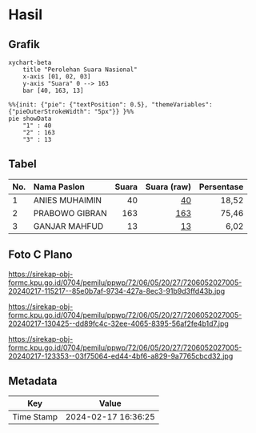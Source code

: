 # Hasil

## Grafik

```mermaid
xychart-beta
    title "Perolehan Suara Nasional"
    x-axis [01, 02, 03]
    y-axis "Suara" 0 --> 163
    bar [40, 163, 13]
```

```mermaid
%%{init: {"pie": {"textPosition": 0.5}, "themeVariables": {"pieOuterStrokeWidth": "5px"}} }%%
pie showData
    "1" : 40
    "2" : 163
    "3" : 13
```

## Tabel

| No. | Nama Paslon    | Suara | Suara (raw) | Persentase |
|:--- |:-------------- | -----:| -----------:| ----------:|
| 1   | ANIES MUHAIMIN | 40    | [40][p-1]   | 18,52      |
| 2   | PRABOWO GIBRAN | 163   | [163][p-2]  | 75,46      |
| 3   | GANJAR MAHFUD  | 13    | [13][p-3]   | 6,02       |


[p-1]: https://github.com/gigit-pemilu/pemilu-2024/blob/main/pilpres/hitung-suara/sub/72-sulawesi-tengah/sub/06-morowali/sub/05-bungku-tengah/sub/2027-lanona/sub/005-tps/sub/paslon-1.txt
[p-2]: https://github.com/gigit-pemilu/pemilu-2024/blob/main/pilpres/hitung-suara/sub/72-sulawesi-tengah/sub/06-morowali/sub/05-bungku-tengah/sub/2027-lanona/sub/005-tps/sub/paslon-2.txt
[p-3]: https://github.com/gigit-pemilu/pemilu-2024/blob/main/pilpres/hitung-suara/sub/72-sulawesi-tengah/sub/06-morowali/sub/05-bungku-tengah/sub/2027-lanona/sub/005-tps/sub/paslon-3.txt

## Foto C Plano

https://sirekap-obj-formc.kpu.go.id/0704/pemilu/ppwp/72/06/05/20/27/7206052027005-20240217-115217--85e0b7af-9734-427a-8ec3-91b9d3ffd43b.jpg

https://sirekap-obj-formc.kpu.go.id/0704/pemilu/ppwp/72/06/05/20/27/7206052027005-20240217-130425--dd89fc4c-32ee-4065-8395-56af2fe4b1d7.jpg

https://sirekap-obj-formc.kpu.go.id/0704/pemilu/ppwp/72/06/05/20/27/7206052027005-20240217-123353--03f75064-ed44-4bf6-a829-9a7765cbcd32.jpg


## Metadata

| Key        | Value               |
| ---------- | ------------------- |
| Time Stamp | 2024-02-17 16:36:25 |



